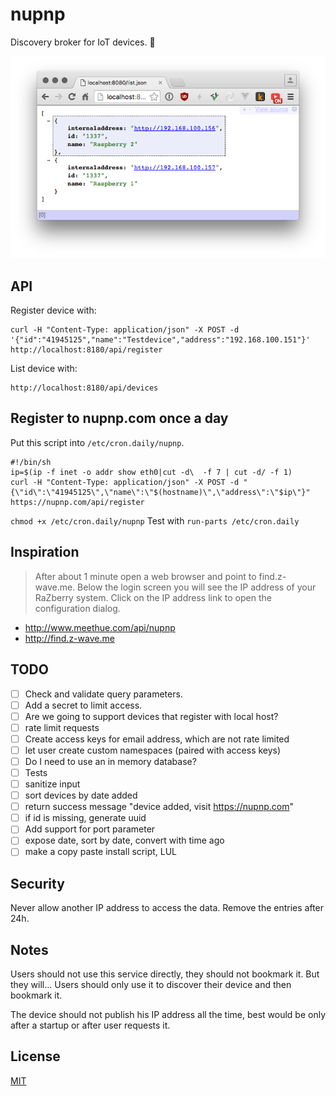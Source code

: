 # nupnp

Discovery broker for IoT devices. 🤖

![screen](screen.png)

## API
Register device with:
```
curl -H "Content-Type: application/json" -X POST -d '{"id":"41945125","name":"Testdevice","address":"192.168.100.151"}' http://localhost:8180/api/register
```

List device with:
```
http://localhost:8180/api/devices
```

## Register to nupnp.com once a day
Put this script into `/etc/cron.daily/nupnp`.
```
#!/bin/sh
ip=$(ip -f inet -o addr show eth0|cut -d\  -f 7 | cut -d/ -f 1)
curl -H "Content-Type: application/json" -X POST -d "{\"id\":\"41945125\",\"name\":\"$(hostname)\",\"address\":\"$ip\"}" https://nupnp.com/api/register
```
`chmod +x /etc/cron.daily/nupnp`
Test with `run-parts /etc/cron.daily`

## Inspiration
>After about 1 minute open a web browser and point to find.z-wave.me. Below the login screen you will see the IP address of your RaZberry system. Click on the IP address link to open the configuration dialog.

* http://www.meethue.com/api/nupnp
* http://find.z-wave.me

## TODO
- [ ] Check and validate query parameters.
- [ ] Add a secret to limit access.
- [ ] Are we going to support devices that register with local host?
- [ ] rate limit requests
- [ ] Create access keys for email address, which are not rate limited
- [ ] let user create custom namespaces (paired with access keys)
- [ ] Do I need to use an in memory database?
- [ ] Tests
- [ ] sanitize input
- [ ] sort devices by date added
- [ ] return success message "device added, visit https://nupnp.com"
- [ ] if id is missing, generate uuid
- [ ] Add support for port parameter
- [ ] expose date, sort by date, convert with time ago
- [ ] make a copy paste install script, LUL

## Security
Never allow another IP address to access the data. Remove the entries after 24h.

## Notes
Users should not use this service directly, they should not bookmark it. But they will...
Users should only use it to discover their device and then bookmark it.

The device should not publish his IP address all the time, best would be only after a startup or after user requests it.

## License
[MIT](https://tldrlegal.com/license/mit-license)
